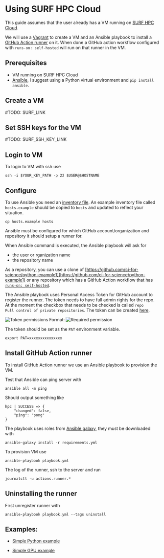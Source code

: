 # Using SURF HPC Cloud

This guide assumes that the user already has a VM running on [SURF HPC Cloud](https://www.surf.nl/en/hpc-cloud-your-flexible-compute-infrastructure).

We will use a [Vagrant](https://www.vagrantup.com) to create a VM and an Ansible playbook to install a [GitHub Action runner](https://help.github.com/en/actions/hosting-your-own-runners) on it. When done a GitHub action workflow configured with `runs-on: self-hosted` will run on that runner in the VM.

## Prerequisites

* VM running on SURF HPC Cloud
* [Ansible](https://docs.ansible.com/ansible/latest/installation_guide/intro_installation.html),
    I suggest using a Python virtual environment and `pip install ansible`.

## Create a VM

#TODO: SURF_LINK

## Set SSH keys for the VM

#TODO: SURF_SSH_KEY_LINK

## Login to VM


To login to VM with ssh use

```shell
ssh -i $YOUR_KEY_PATH -p 22 $USER@$HOSTNAME
```

## Configure

To use Ansible you need an [inventory file](https://docs.ansible.com/ansible/latest/user_guide/intro_inventory.html). An example inventory file called `hosts.example` should be copied to `hosts` and updated to reflect your situation.

```shell
cp hosts.example hosts
```

Ansible must be configured for which GitHub account/organization and repository it should setup a runner for.

When Ansible command is executed, the Ansible playbook will ask for

- the user or rganization name
- the repository name

As a repository, you can use a clone of [https://github.com/ci-for-science/python-example1](https://github.com/ci-for-science/python-example1) or any repository which has a GitHub Action workflow that has [`runs-on: self-hosted`](https://github.com/ci-for-science/python-example1/blob/4dea9c4f32a9bfcfcf166eb631c7aed3b2097d6c/.github/workflows/ci.yml#L15).

The Ansible playbook uses Personal Access Token for GitHub account to register the runner.
The token needs to have full admin rights for the repo. At the moment the checkbox that needs to be checked is called `repo          Full control of private repositories`. The token can be created [here](https://github.com/settings/tokens).

![Token permissions](./token_permissions.png)
Format: ![Required permission](url)

The token should be set as the `PAT` environment variable.

```shell
export PAT=xxxxxxxxxxxxxxx
```

## Install GitHub Action runner

To install GitHub Action runner we use an Ansible playbook to provision the VM.

Test that Ansible can ping server with

```shell
ansible all -m ping
```

Should output something like

```shell
hpc | SUCCESS => {
    "changed": false,
    "ping": "pong"
}
```

The playbook uses roles from [Ansible galaxy](https://galaxy.ansible.com/), they must be downloaded with

```shell
ansible-galaxy install -r requirements.yml
```

To provision VM use

```shell
ansible-playbook playbook.yml
```

The log of the runner, ssh to the server and run

```shell
journalctl -u actions.runner.*
```

## Uninstalling the runner

First unregister runner with

```shell
ansible-playbook playbook.yml --tags uninstall
```


## Examples:

- [Simple Python example](https://github.com/ci-for-science/python-example1)

- [Simple GPU example](https://github.com/ci-for-science/example-gpu-houston)
